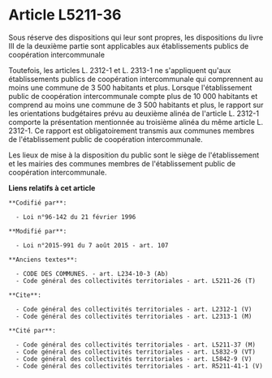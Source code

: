 # Article L5211-36

Sous réserve des dispositions qui leur sont propres, les dispositions du livre III de la deuxième partie sont applicables aux
établissements publics de coopération intercommunale 

Toutefois, les articles L. 2312-1 et L. 2313-1 ne s'appliquent qu'aux établissements publics de coopération intercommunale
qui comprennent au moins une commune de 3 500 habitants et plus. Lorsque l'établissement public de coopération intercommunale
compte plus de 10 000 habitants et comprend au moins une commune de 3 500 habitants et plus, le rapport sur les orientations
budgétaires prévu au deuxième alinéa de l'article L. 2312-1 comporte la présentation mentionnée au troisième alinéa du même
article L. 2312-1. Ce rapport est obligatoirement transmis aux communes membres de l'établissement public de coopération
intercommunale. 

Les lieux de mise à la disposition du public sont le siège de l'établissement et les mairies des communes membres de
l'établissement public de coopération intercommunale.

**Liens relatifs à cet article**

	**Codifié par**:

	  - Loi n°96-142 du 21 février 1996

	**Modifié par**:

	  - Loi n°2015-991 du 7 août 2015 - art. 107

	**Anciens textes**:

	  - CODE DES COMMUNES. - art. L234-10-3 (Ab)
	  - Code général des collectivités territoriales - art. L5211-26 (T)

	**Cite**:

	  - Code général des collectivités territoriales - art. L2312-1 (V)
	  - Code général des collectivités territoriales - art. L2313-1 (M)

	**Cité par**:

	  - Code général des collectivités territoriales - art. L5211-37 (M)
	  - Code général des collectivités territoriales - art. L5832-9 (VT)
	  - Code général des collectivités territoriales - art. L5842-9 (V)
	  - Code général des collectivités territoriales - art. R5211-41-1 (V)
